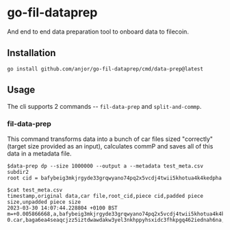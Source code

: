 # go-fil-dataprep

And end to end data preparation tool to onboard data to filecoin. 

## Installation

```
go install github.com/anjor/go-fil-dataprep/cmd/data-prep@latest
```

## Usage

The cli supports 2 commands -- `fil-data-prep` and `split-and-commp`.

### fil-data-prep

This command transforms data into a bunch of car files sized "correctly" (target size provided as an input), calculates commP and saves all of this data in a metadata file.

```
$data-prep dp --size 1000000 --output a --metadata test_meta.csv subdir2
root cid = bafybeig3mkjrgyde33grqwyano74pq2x5vcdj4twii5khotua4k4kedpha
```

```
$cat test_meta.csv
timestamp,original data,car file,root_cid,piece cid,padded piece size,unpadded piece size
2023-03-30 14:07:44.228804 +0100 BST m=+0.005866668,a,bafybeig3mkjrgyde33grqwyano74pq2x5vcdj4twii5khotua4k4kedpha,a-0.car,baga6ea4seaqcjzz5iztdwawdakw3yel3nkhppyhsxidc3fhkpgq462iednah6na,1024,1016

```
